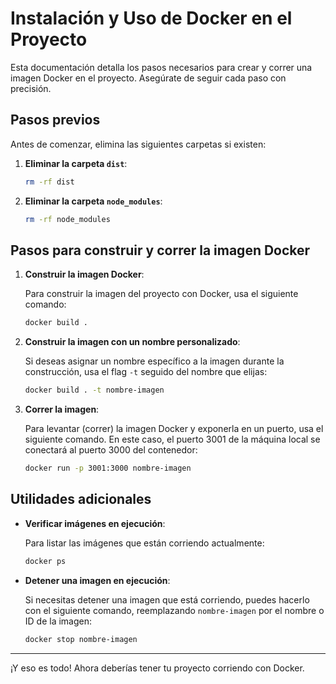 
# Instalación y Uso de Docker en el Proyecto

Esta documentación detalla los pasos necesarios para crear y correr una imagen Docker en el proyecto. Asegúrate de seguir cada paso con precisión.

## Pasos previos

Antes de comenzar, elimina las siguientes carpetas si existen:

1. **Eliminar la carpeta `dist`**: 
   ```bash
   rm -rf dist
   ```

2. **Eliminar la carpeta `node_modules`**:
   ```bash
   rm -rf node_modules
   ```

## Pasos para construir y correr la imagen Docker

1. **Construir la imagen Docker**:

   Para construir la imagen del proyecto con Docker, usa el siguiente comando:
   ```bash
   docker build .
   ```

2. **Construir la imagen con un nombre personalizado**:

   Si deseas asignar un nombre específico a la imagen durante la construcción, usa el flag `-t` seguido del nombre que elijas:
   ```bash
   docker build . -t nombre-imagen
   ```

3. **Correr la imagen**:

   Para levantar (correr) la imagen Docker y exponerla en un puerto, usa el siguiente comando. En este caso, el puerto 3001 de la máquina local se conectará al puerto 3000 del contenedor:
   ```bash
   docker run -p 3001:3000 nombre-imagen
   ```

## Utilidades adicionales

- **Verificar imágenes en ejecución**:

   Para listar las imágenes que están corriendo actualmente:
   ```bash
   docker ps
   ```

- **Detener una imagen en ejecución**:

   Si necesitas detener una imagen que está corriendo, puedes hacerlo con el siguiente comando, reemplazando `nombre-imagen` por el nombre o ID de la imagen:
   ```bash
   docker stop nombre-imagen
   ```
---

¡Y eso es todo! Ahora deberías tener tu proyecto corriendo con Docker.
